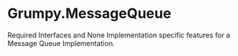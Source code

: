 # Grumpy.MessageQueue
Required Interfaces and None Implementation specific features for a Message Queue Implementation.
